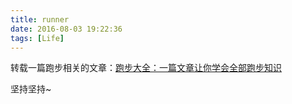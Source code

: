 ```yaml
---
title: runner
date: 2016-08-03 19:22:36
tags: [Life]
---
```


转载一篇跑步相关的文章：[跑步大全：一篇文章让你学会全部跑步知识](http://www.jianshu.com/p/e582eea50c69)

坚持坚持~
